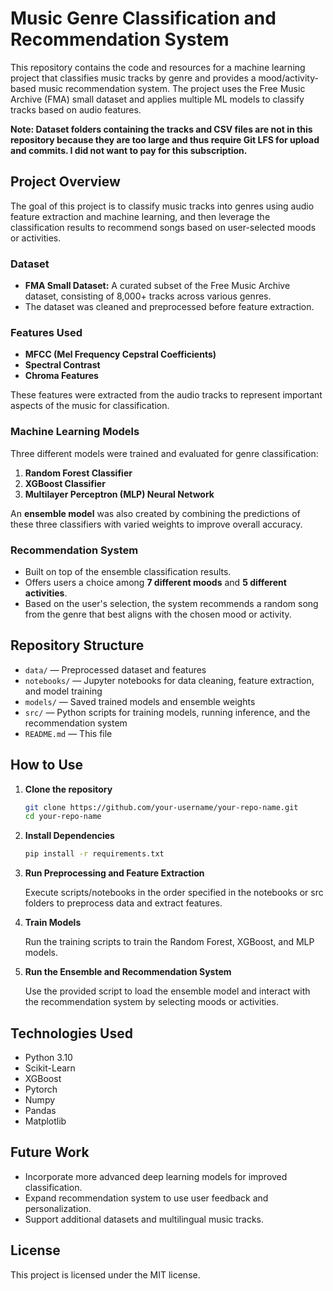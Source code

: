 # Music Genre Classification and Recommendation System

This repository contains the code and resources for a machine learning project that classifies music tracks by genre and provides a mood/activity-based music recommendation system. The project uses the Free Music Archive (FMA) small dataset and applies multiple ML models to classify tracks based on audio features.

**Note: Dataset folders containing the tracks and CSV files are not in this repository because they are too large and thus require Git LFS for upload and commits. I did not want to pay for this subscription.**

## Project Overview

The goal of this project is to classify music tracks into genres using audio feature extraction and machine learning, and then leverage the classification results to recommend songs based on user-selected moods or activities.

### Dataset

- **FMA Small Dataset:** A curated subset of the Free Music Archive dataset, consisting of 8,000+ tracks across various genres.
- The dataset was cleaned and preprocessed before feature extraction.

### Features Used

- **MFCC (Mel Frequency Cepstral Coefficients)**
- **Spectral Contrast**
- **Chroma Features**

These features were extracted from the audio tracks to represent important aspects of the music for classification.

### Machine Learning Models

Three different models were trained and evaluated for genre classification:

1. **Random Forest Classifier**
2. **XGBoost Classifier**
3. **Multilayer Perceptron (MLP) Neural Network**

An **ensemble model** was also created by combining the predictions of these three classifiers with varied weights to improve overall accuracy.

### Recommendation System

- Built on top of the ensemble classification results.
- Offers users a choice among **7 different moods** and **5 different activities**.
- Based on the user's selection, the system recommends a random song from the genre that best aligns with the chosen mood or activity.

## Repository Structure

- `data/` — Preprocessed dataset and features  
- `notebooks/` — Jupyter notebooks for data cleaning, feature extraction, and model training  
- `models/` — Saved trained models and ensemble weights  
- `src/` — Python scripts for training models, running inference, and the recommendation system  
- `README.md` — This file  

## How to Use

1. **Clone the repository**

   ```bash
   git clone https://github.com/your-username/your-repo-name.git
   cd your-repo-name

2. **Install Dependencies**

   ```bash
   pip install -r requirements.txt

3. **Run Preprocessing and Feature Extraction**

    Execute scripts/notebooks in the order specified in the notebooks or src folders to preprocess data and extract features.

4. **Train Models**

    Run the training scripts to train the Random Forest, XGBoost, and MLP models.

5. **Run the Ensemble and Recommendation System**

    Use the provided script to load the ensemble model and interact with the recommendation system by selecting moods or activities.

## Technologies Used

- Python 3.10
- Scikit-Learn
- XGBoost 
- Pytorch
- Numpy
- Pandas
- Matplotlib

## Future Work

- Incorporate more advanced deep learning models for improved classification.
- Expand recommendation system to use user feedback and personalization.
- Support additional datasets and multilingual music tracks.

## License

This project is licensed under the MIT license.
